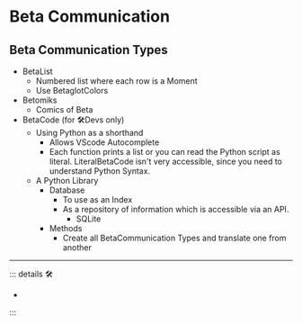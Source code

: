 # Beta Communication

## Beta Communication Types

- BetaList
    - Numbered list where each row is a Moment
    - Use BetaglotColors
- Betomiks
    - Comics of Beta
- BetaCode (for 🛠Devs only)
    - Using Python as a shorthand
        - Allows VScode Autocomplete
        - Each function prints a list or you can read the Python script as literal. LiteralBetaCode isn't very accessible, since you need to understand Python Syntax.
    - A Python Library
        - Database
            - To use as an Index
            - As a repository of information which is accessible via an API.
                - SQLite
        - Methods
            - Create all BetaCommunication Types and translate one from another

---

<!-- =================================================== -->
<!-- =================================================== -->
<!-- =================================================== -->
<!-- =================================================== -->
<!-- =================================================== -->
::: details 🛠

-

:::
